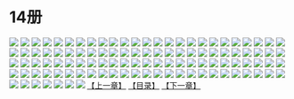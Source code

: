 # 14册
![](https://mao.mhtupian.com/uploads/img/7563/111243/1.jpg)
![](https://mao.mhtupian.com/uploads/img/7563/111243/2.jpg)
![](https://mao.mhtupian.com/uploads/img/7563/111243/3.jpg)
![](https://mao.mhtupian.com/uploads/img/7563/111243/4.jpg)
![](https://mao.mhtupian.com/uploads/img/7563/111243/5.jpg)
![](https://mao.mhtupian.com/uploads/img/7563/111243/6.jpg)
![](https://mao.mhtupian.com/uploads/img/7563/111243/7.jpg)
![](https://mao.mhtupian.com/uploads/img/7563/111243/8.jpg)
![](https://mao.mhtupian.com/uploads/img/7563/111243/9.jpg)
![](https://mao.mhtupian.com/uploads/img/7563/111243/10.jpg)
![](https://mao.mhtupian.com/uploads/img/7563/111243/11.jpg)
![](https://mao.mhtupian.com/uploads/img/7563/111243/12.jpg)
![](https://mao.mhtupian.com/uploads/img/7563/111243/13.jpg)
![](https://mao.mhtupian.com/uploads/img/7563/111243/14.jpg)
![](https://mao.mhtupian.com/uploads/img/7563/111243/15.jpg)
![](https://mao.mhtupian.com/uploads/img/7563/111243/16.jpg)
![](https://mao.mhtupian.com/uploads/img/7563/111243/17.jpg)
![](https://mao.mhtupian.com/uploads/img/7563/111243/18.jpg)
![](https://mao.mhtupian.com/uploads/img/7563/111243/19.jpg)
![](https://mao.mhtupian.com/uploads/img/7563/111243/20.jpg)
![](https://mao.mhtupian.com/uploads/img/7563/111243/21.jpg)
![](https://mao.mhtupian.com/uploads/img/7563/111243/22.jpg)
![](https://mao.mhtupian.com/uploads/img/7563/111243/23.jpg)
![](https://mao.mhtupian.com/uploads/img/7563/111243/24.jpg)
![](https://mao.mhtupian.com/uploads/img/7563/111243/25.jpg)
![](https://mao.mhtupian.com/uploads/img/7563/111243/26.jpg)
![](https://mao.mhtupian.com/uploads/img/7563/111243/27.jpg)
![](https://mao.mhtupian.com/uploads/img/7563/111243/28.jpg)
![](https://mao.mhtupian.com/uploads/img/7563/111243/29.jpg)
![](https://mao.mhtupian.com/uploads/img/7563/111243/30.jpg)
![](https://mao.mhtupian.com/uploads/img/7563/111243/31.jpg)
![](https://mao.mhtupian.com/uploads/img/7563/111243/32.jpg)
![](https://mao.mhtupian.com/uploads/img/7563/111243/33.jpg)
![](https://mao.mhtupian.com/uploads/img/7563/111243/34.jpg)
![](https://mao.mhtupian.com/uploads/img/7563/111243/35.jpg)
![](https://mao.mhtupian.com/uploads/img/7563/111243/36.jpg)
![](https://mao.mhtupian.com/uploads/img/7563/111243/37.jpg)
![](https://mao.mhtupian.com/uploads/img/7563/111243/38.jpg)
![](https://mao.mhtupian.com/uploads/img/7563/111243/39.jpg)
![](https://mao.mhtupian.com/uploads/img/7563/111243/40.jpg)
![](https://mao.mhtupian.com/uploads/img/7563/111243/41.jpg)
![](https://mao.mhtupian.com/uploads/img/7563/111243/42.jpg)
![](https://mao.mhtupian.com/uploads/img/7563/111243/43.jpg)
![](https://mao.mhtupian.com/uploads/img/7563/111243/44.jpg)
![](https://mao.mhtupian.com/uploads/img/7563/111243/45.jpg)
![](https://mao.mhtupian.com/uploads/img/7563/111243/46.jpg)
![](https://mao.mhtupian.com/uploads/img/7563/111243/47.jpg)
![](https://mao.mhtupian.com/uploads/img/7563/111243/48.jpg)
![](https://mao.mhtupian.com/uploads/img/7563/111243/49.jpg)
![](https://mao.mhtupian.com/uploads/img/7563/111243/50.jpg)
![](https://mao.mhtupian.com/uploads/img/7563/111243/51.jpg)
![](https://mao.mhtupian.com/uploads/img/7563/111243/52.jpg)
![](https://mao.mhtupian.com/uploads/img/7563/111243/53.jpg)
![](https://mao.mhtupian.com/uploads/img/7563/111243/54.jpg)
![](https://mao.mhtupian.com/uploads/img/7563/111243/55.jpg)
![](https://mao.mhtupian.com/uploads/img/7563/111243/56.jpg)
![](https://mao.mhtupian.com/uploads/img/7563/111243/57.jpg)
![](https://mao.mhtupian.com/uploads/img/7563/111243/58.jpg)
![](https://mao.mhtupian.com/uploads/img/7563/111243/59.jpg)
![](https://mao.mhtupian.com/uploads/img/7563/111243/60.jpg)
![](https://mao.mhtupian.com/uploads/img/7563/111243/61.jpg)
![](https://mao.mhtupian.com/uploads/img/7563/111243/62.jpg)
![](https://mao.mhtupian.com/uploads/img/7563/111243/63.jpg)
![](https://mao.mhtupian.com/uploads/img/7563/111243/64.jpg)
![](https://mao.mhtupian.com/uploads/img/7563/111243/65.jpg)
![](https://mao.mhtupian.com/uploads/img/7563/111243/66.jpg)
![](https://mao.mhtupian.com/uploads/img/7563/111243/67.jpg)
![](https://mao.mhtupian.com/uploads/img/7563/111243/68.jpg)
![](https://mao.mhtupian.com/uploads/img/7563/111243/69.jpg)
![](https://mao.mhtupian.com/uploads/img/7563/111243/70.jpg)
![](https://mao.mhtupian.com/uploads/img/7563/111243/71.jpg)
![](https://mao.mhtupian.com/uploads/img/7563/111243/72.jpg)
![](https://mao.mhtupian.com/uploads/img/7563/111243/73.jpg)
![](https://mao.mhtupian.com/uploads/img/7563/111243/74.jpg)
![](https://mao.mhtupian.com/uploads/img/7563/111243/75.jpg)
![](https://mao.mhtupian.com/uploads/img/7563/111243/76.jpg)
![](https://mao.mhtupian.com/uploads/img/7563/111243/77.jpg)
![](https://mao.mhtupian.com/uploads/img/7563/111243/78.jpg)
![](https://mao.mhtupian.com/uploads/img/7563/111243/79.jpg)
![](https://mao.mhtupian.com/uploads/img/7563/111243/80.jpg)
![](https://mao.mhtupian.com/uploads/img/7563/111243/81.jpg)
![](https://mao.mhtupian.com/uploads/img/7563/111243/82.jpg)
![](https://mao.mhtupian.com/uploads/img/7563/111243/83.jpg)
![](https://mao.mhtupian.com/uploads/img/7563/111243/84.jpg)
![](https://mao.mhtupian.com/uploads/img/7563/111243/85.jpg)
![](https://mao.mhtupian.com/uploads/img/7563/111243/86.jpg)
![](https://mao.mhtupian.com/uploads/img/7563/111243/87.jpg)
![](https://mao.mhtupian.com/uploads/img/7563/111243/88.jpg)
![](https://mao.mhtupian.com/uploads/img/7563/111243/89.jpg)
![](https://mao.mhtupian.com/uploads/img/7563/111243/90.jpg)
![](https://mao.mhtupian.com/uploads/img/7563/111243/91.jpg)
![](https://mao.mhtupian.com/uploads/img/7563/111243/92.jpg)
![](https://mao.mhtupian.com/uploads/img/7563/111243/93.jpg)
![](https://mao.mhtupian.com/uploads/img/7563/111243/94.jpg)
![](https://mao.mhtupian.com/uploads/img/7563/111243/95.jpg)
![](https://mao.mhtupian.com/uploads/img/7563/111243/96.jpg)
![](https://mao.mhtupian.com/uploads/img/7563/111243/97.jpg)
![](https://mao.mhtupian.com/uploads/img/7563/111243/98.jpg)
![](https://mao.mhtupian.com/uploads/img/7563/111243/99.jpg)
![](https://mao.mhtupian.com/uploads/img/7563/111243/100.jpg)
![](https://mao.mhtupian.com/uploads/img/7563/111243/101.jpg)
![](https://mao.mhtupian.com/uploads/img/7563/111243/102.jpg)
![](https://mao.mhtupian.com/uploads/img/7563/111243/103.jpg)
![](https://mao.mhtupian.com/uploads/img/7563/111243/104.jpg)
![](https://mao.mhtupian.com/uploads/img/7563/111243/105.jpg)
![](https://mao.mhtupian.com/uploads/img/7563/111243/106.jpg)
![](https://mao.mhtupian.com/uploads/img/7563/111243/107.jpg)
[【上一章】](./167.md)
[【目录】](./READMD.md)
[【下一章】](./169.md)
